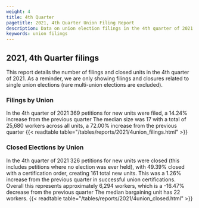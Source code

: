 ```yaml
---
weight: 4
title: 4th Quarter
pagetitle: 2021, 4th Quarter Union Filing Report
description: Data on union election filings in the 4th quarter of 2021
keywords: union filings
---
```


## 2021, 4th Quarter filings

This report details the number of filings and closed units in the 4th quarter of 2021. As a reminder, we are only showing filings and closures related to single union elections (rare multi-union elections are excluded).

### Filings by Union
In the 4th quarter of 2021 369 petitions for new units were filed, a 14.24% increase from the previous quarter The median size was 17 with a total of 25,680 workers across all units, a 72.00% increase from the previous quarter
{{< readtable table="/tables/reports/2021/4union_filings.html" >}}

### Closed Elections by Union
In the 4th quarter of 2021 326 petitions for new units were closed (this includes petitions where no election was ever held), with 49.39% closed with a certification order, creating 161 total new units. This was a 1.26% increase from the previous quarter in successful union certifications. Overall this represents approximately 6,294 workers, which is a -16.47% decrease from the previous quarter The median bargaining unit has 22 workers.
{{< readtable table="/tables/reports/2021/4union_closed.html" >}}

